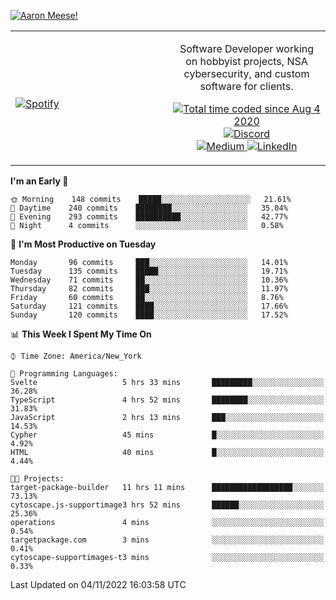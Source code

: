[![Aaron Meese!](https://user-images.githubusercontent.com/17814535/88975338-a2aabf00-d27f-11ea-963f-8a19608716b4.png)](https://github.com/ajmeese7/readme-ascii "README ASCII")

<!-- Modified from project here: https://github.com/novatorem/novatorem -->
<table width="100%">
  <tr>
  <td width="50%">

&nbsp; <br> [![Spotify](https://ajmeese7.vercel.app/api/spotify)](https://open.spotify.com/user/ajmeese)

  </td>
  <td width="50%">
    <p align="center">
    Software Developer working on hobbyist projects, NSA cybersecurity, and custom software for clients.
    </p>
    <p align="center">
      <a href="https://wakatime.com/@f726891d-3b02-46cd-9b60-e8c59f9e2b14">
        <img src="https://wakatime.com/badge/user/f726891d-3b02-46cd-9b60-e8c59f9e2b14.svg" alt="Total time coded since Aug 4 2020" title="WakaTime" />
      </a>
      <a href="http://link.aaronmeese.com/discord">
        <img src="https://img.shields.io/badge/discord-ajmeese7%234835-369?style=flat-square&logo=discord&logoColor=white&color=purple" alt="Discord" title="Discord">
      </a>
      <br />
      <a href="https://link.aaronmeese.com/medium">
        <img src="https://img.shields.io/badge/medium-ajmeese7-1DB954?style=flat-square&logo=medium&logoColor=white" alt="Medium" title="Medium">
      </a>
      <a href="https://link.aaronmeese.com/linkedin">
        <img src="https://img.shields.io/badge/linkedIn-aaronmeese-1DB954?style=flat-square&logo=linkedin&logoColor=white&color=blue" alt="LinkedIn" title="LinkedIn">
      </a>
    </p>
  </td>

</table>

[//]: <> (The `&nbsp;` is to have Aphelion take up more space)

<!--START_SECTION:waka-->
**I'm an Early 🐤** 

```text
🌞 Morning    148 commits    █████░░░░░░░░░░░░░░░░░░░░   21.61% 
🌆 Daytime    240 commits    ████████░░░░░░░░░░░░░░░░░   35.04% 
🌃 Evening    293 commits    ██████████░░░░░░░░░░░░░░░   42.77% 
🌙 Night      4 commits      ░░░░░░░░░░░░░░░░░░░░░░░░░   0.58%

```
📅 **I'm Most Productive on Tuesday** 

```text
Monday       96 commits     ███░░░░░░░░░░░░░░░░░░░░░░   14.01% 
Tuesday      135 commits    █████░░░░░░░░░░░░░░░░░░░░   19.71% 
Wednesday    71 commits     ██░░░░░░░░░░░░░░░░░░░░░░░   10.36% 
Thursday     82 commits     ███░░░░░░░░░░░░░░░░░░░░░░   11.97% 
Friday       60 commits     ██░░░░░░░░░░░░░░░░░░░░░░░   8.76% 
Saturday     121 commits    ████░░░░░░░░░░░░░░░░░░░░░   17.66% 
Sunday       120 commits    ████░░░░░░░░░░░░░░░░░░░░░   17.52%

```


📊 **This Week I Spent My Time On** 

```text
⌚︎ Time Zone: America/New_York

💬 Programming Languages: 
Svelte                   5 hrs 33 mins       █████████░░░░░░░░░░░░░░░░   36.28% 
TypeScript               4 hrs 52 mins       ████████░░░░░░░░░░░░░░░░░   31.83% 
JavaScript               2 hrs 13 mins       ███░░░░░░░░░░░░░░░░░░░░░░   14.53% 
Cypher                   45 mins             █░░░░░░░░░░░░░░░░░░░░░░░░   4.92% 
HTML                     40 mins             █░░░░░░░░░░░░░░░░░░░░░░░░   4.44%

🐱‍💻 Projects: 
target-package-builder   11 hrs 11 mins      ██████████████████░░░░░░░   73.13% 
cytoscape.js-supportimage3 hrs 52 mins       ██████░░░░░░░░░░░░░░░░░░░   25.36% 
operations               4 mins              ░░░░░░░░░░░░░░░░░░░░░░░░░   0.54% 
targetpackage.com        3 mins              ░░░░░░░░░░░░░░░░░░░░░░░░░   0.41% 
cytoscape-supportimages-t3 mins              ░░░░░░░░░░░░░░░░░░░░░░░░░   0.33%

```


 Last Updated on 04/11/2022 16:03:58 UTC
<!--END_SECTION:waka-->
